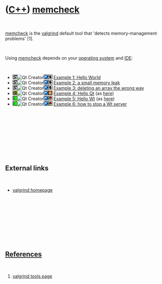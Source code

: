 
 

 

 

 

 

([C++](Cpp.md)) [memcheck](CppMemcheck.md)
============================================

 

[memcheck](CppMemcheck.md) is the [valgrind](CppValgrind.md) default
tool that 'detects memory-management problems' \[1\].

 

Using [memcheck](CppMemcheck.md) depends on your [operating
system](CppOs.md) and [IDE](CppIde.md):

 

-   ![STL](PicStl.png)![Qt
    Creator](PicQtCreator.png)![Lubuntu](PicLubuntu.png)![console](PicConsole.png)
    [Example 1: Hello World](CppMemcheckExample1.md)
-   ![STL](PicStl.png)![Qt
    Creator](PicQtCreator.png)![Lubuntu](PicLubuntu.png)![console](PicConsole.png)
    [Example 2: a small memory leak](CppMemcheckExample2.md)
-   ![STL](PicStl.png)![Qt
    Creator](PicQtCreator.png)![Lubuntu](PicLubuntu.png)![console](PicConsole.png)
    [Example 3: deleting an array the wrong
    way](CppMemcheckExample3.md)
-   ![Qt](PicQt.png)![Qt
    Creator](PicQtCreator.png)![Lubuntu](PicLubuntu.png)![GUI](PicGui.png)
    [Example 4: Hello Qt](CppMemcheckExample4.md) (as
    [here](CppHelloQtQtCreatorUbuntu.md))
-   ![Wt](PicWt.png)![Qt
    Creator](PicQtCreator.png)![Lubuntu](PicLubuntu.png)![Web](PicWeb.png)
    [Example 5: Hello Wt](CppMemcheckExample5.md) (as
    [here](CppHelloWtQtCreatorUbuntu.md))
-   ![Wt](PicWt.png)![Qt
    Creator](PicQtCreator.png)![Lubuntu](PicLubuntu.png)![Web](PicWeb.png)
    [Example 6: how to stop a Wt server](CppMemcheckExample6.md)

 

 

 

 

 

External links
--------------

 

-   [valgrind homepage](http://valgrind.org)

 

 

 

 

 

[References](CppReferences.md)
-------------------------------

 

1.  [valgrind tools page](http://valgrind.org/info/tools.html)

 

 

 

 

 

 

